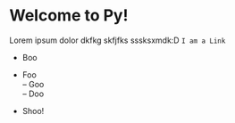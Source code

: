 # Welcome to Py!
Lorem ipsum dolor dkfkg skfjfks sssksxmdk:D
`I am a Link`
- Boo
- Foo   
                – Goo   
              – Doo 

- Shoo!


